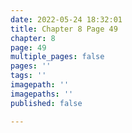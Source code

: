 ```yaml
---
date: 2022-05-24 18:32:01
title: Chapter 8 Page 49
chapter: 8
page: 49
multiple_pages: false
pages: ''
tags: ''
imagepath: ''
imagepaths: ''
published: false

---
```

